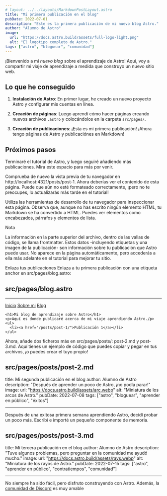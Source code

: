 ```yaml
---
# layout: ../../layouts/MarkdownPostLayout.astro
title: "Mi primera publicación en el blog"
pubDate: 2022-07-01
description: "Este es la primera publicación de mi nuevo blog Astro."
author: "Alumno de Astro"
image:
  url: "https://docs.astro.build/assets/full-logo-light.png"
  alt: "El logotipo completo de Astro."
tags: ["astro", "bloguear", "comunidad"]
---
```


<!-- # Mi primera publicación en el blog -->

<!-- Publicado el: 2022-07-01 -->

¡Bienvenido a mi _nuevo blog_ sobre el aprendizaje de Astro! Aquí, voy a compartir mi viaje de aprendizaje a medida que construyo un nuevo sitio web.

## Lo que he conseguido

1. **Instalación de Astro**: En primer lugar, he creado un nuevo proyecto Astro y configurar mis cuentas en línea.

2. **Creación de páginas**: Luego aprendí cómo hacer páginas creando nuevos archivos `.astro` y colocándolos en la carpeta `src/pages/`.

3. **Creación de publicaciones**: ¡Esta es mi primera publicación! ¡Ahora tengo páginas de Astro y publicaciónes en Markdown!

## Próximos pasos

Terminaré el tutorial de Astro, y luego seguiré añadiendo más publicaciones. Mira este espacio para más por venir.

Comprueba de nuevo la vista previa de tu navegador en http://localhost:4321/posts/post-1. Ahora deberías ver el contenido de esta página. Puede que aún no esté formateado correctamente, ¡pero no te preocupes, lo actualizarás más tarde en el tutorial!

Utiliza las herramientas de desarrollo de tu navegador para inspeccionar esta página. Observa que, aunque no has escrito ningún elemento HTML, tu Markdown se ha convertido a HTML. Puedes ver elementos como encabezados, párrafos y elementos de lista.

Nota

La información en la parte superior del archivo, dentro de las vallas de código, se llama frontmatter. Estos datos -incluyendo etiquetas y una imagen de la publicación- son información sobre tu publicación que Astro puede usar. No aparece en la página automáticamente, pero accederás a ella más adelante en el tutorial para mejorar tu sitio.

Enlaza tus publicaciones
Enlaza a tu primera publicación con una etiqueta anchor en src/pages/blog.astro:

## src/pages/blog.astro

---

<html lang="es">
  <head>
    <meta charset="utf-8"/>
    <meta name="viewport" content="width=device-width" />
    <title>Astro</title>
  </head>
  <body>
    <a href="/">Inicio</a>
    <a href="/about/">Sobre mi</a>
    <a href="/blog/">Blog</a>

    <h1>Mi blog de aprendizaje sobre Astro</h1>
    <p>Aquí es donde publicaré acerca de mi viaje aprendiendo Astro./p>
    <ul>
      <li><a href="/posts/post-1/">Publicación 1</a></li>
    </ul>

  </body>
</html>

Ahora, añade dos ficheros más en src/pages/posts/: post-2.md y post-3.md. Aquí tienes un ejemplo de código que puedes copiar y pegar en tus archivos, ¡o puedes crear el tuyo propio!

## src/pages/posts/post-2.md

title: Mi segunda publicación en el blog
author: Alumno de Astro
description: "Después de aprender un poco de Astro, ¡no podía parar!"
image:
url: "https://docs.astro.build/assets/arc.webp"
alt: "Miniatura de los arcos de Astro."
pubDate: 2022-07-08
tags: ["astro", "bloguear", "aprender en público", "éxitos"]

---

Después de una exitosa primera semana aprendiendo Astro, decidí probar un poco más. Escribí e importé un pequeño componente de memoria.

## src/pages/posts/post-3.md

title: Mi tercera publicación en el blog
author: Alumno de Astro
description: "Tuve algunos problemas, pero preguntar en la comunidad me ayudó mucho."
image:
url: "https://docs.astro.build/assets/rays.webp"
alt: "Miniatura de los rayos de Astro."
pubDate: 2022-07-15
tags: ["astro", "aprender en público", "contratiempos", "comunidad"]

---

No siempre ha sido fácil, pero disfruto construyendo con Astro. Además, la [comunidad de Discord](https://astro.build/chat) es muy amable
